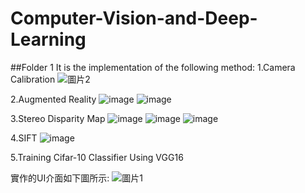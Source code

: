 # Computer-Vision-and-Deep-Learning

##Folder 1 
It is the implementation of the following method:
1.Camera Calibration
![圖片2](https://user-images.githubusercontent.com/48405514/184615868-5442500d-d8df-4198-a6e6-770e2037988a.png)

2.Augmented Reality
![image](https://user-images.githubusercontent.com/48405514/184615739-a42b211e-01cc-4667-826f-f0265d3dfcfc.png)
![image](https://user-images.githubusercontent.com/48405514/184615764-4e397df2-2c8d-4cdd-9a42-f52d3fb109d1.png)

3.Stereo Disparity Map
![image](https://user-images.githubusercontent.com/48405514/184615996-b668b3ce-7bf1-42eb-9141-ef10fb94c00b.png)
![image](https://user-images.githubusercontent.com/48405514/184616004-119f3a46-9e84-438a-b969-6d51e7f77283.png)
![image](https://user-images.githubusercontent.com/48405514/184616015-ad32e1a4-23c4-4414-a8da-81eb3a135ead.png)

4.SIFT
![image](https://user-images.githubusercontent.com/48405514/184616042-afa8cef7-e901-41e1-ac26-a7938237527f.png)

5.Training Cifar-10 Classifier Using VGG16

實作的UI介面如下圖所示:
![圖片1](https://user-images.githubusercontent.com/48405514/184615007-ce022cb8-3533-4776-afa2-a3df1405f886.png)


